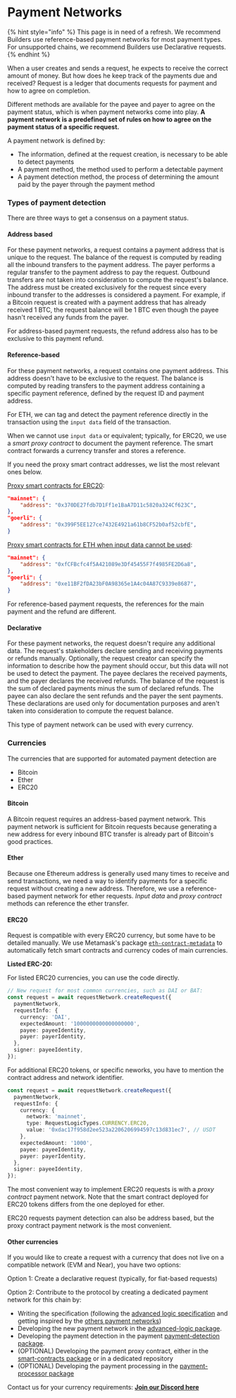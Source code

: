 # Payment Networks

{% hint style="info" %}
This page is in need of a refresh. We recommend Builders use reference-based payment networks for most payment types. For unsupported chains, we recommend Builders use Declarative requests.
{% endhint %}

When a user creates and sends a request, he expects to receive the correct amount of money. But how does he keep track of the payments due and received? Request is a ledger that documents requests for payment and how to agree on completion.

Different methods are available for the payee and payer to agree on the payment status, which is when payment networks come into play. **A payment network is a predefined set of rules on how to agree on the payment status of a specific request.**

A payment network is defined by:

* The information, defined at the request creation, is necessary to be able to detect payments
* A payment method, the method used to perform a detectable payment
* A payment detection method, the process of determining the amount paid by the payer through the payment method

### Types of payment detection

There are three ways to get a consensus on a payment status.

#### Address based

For these payment networks, a request contains a payment address that is unique to the request. The balance of the request is computed by reading all the inbound transfers to the payment address. The payer performs a regular transfer to the payment address to pay the request. Outbound transfers are not taken into consideration to compute the request's balance. The address must be created exclusively for the request since every inbound transfer to the addresses is considered a payment. For example, if a Bitcoin request is created with a payment address that has already received 1 BTC, the request balance will be 1 BTC even though the payee hasn't received any funds from the payer.

For address-based payment requests, the refund address also has to be exclusive to this payment refund.

#### Reference-based

For these payment networks, a request contains one payment address. This address doesn't have to be exclusive to the request. The balance is computed by reading transfers to the payment address containing a specific payment reference, defined by the request ID and payment address.

For ETH, we can tag and detect the payment reference directly in the transaction using the `input data` field of the transaction.

When we cannot use `input data` or equivalent; typically, for ERC20, we use a _smart proxy contract_ to document the payment reference. The smart contract forwards a currency transfer and stores a reference.

If you need the proxy smart contract addresses, we list the most relevant ones below.

[Proxy smart contracts for ERC20](https://github.com/RequestNetwork/requestNetwork/blob/master/packages/smart-contracts/src/lib/artifacts/ERC20FeeProxy/index.ts):

```json
"mainnet": {
	"address": "0x370DE27fdb7D1Ff1e1BaA7D11c5820a324Cf623C",
},
"goerli": {
	"address": "0x399F5EE127ce7432E4921a61b8CF52b0af52cbfE",
}
```

[Proxy smart contracts for ETH when input data cannot be used](https://github.com/RequestNetwork/requestNetwork/blob/master/packages/smart-contracts/src/lib/artifacts/EthereumFeeProxy/index.ts):

```json
"mainnet": {
	"address": "0xfCFBcfc4f5A421089e3Df45455F7f4985FE2D6a8",
},
"goerli": {
	"address": "0xe11BF2fDA23bF0A98365e1A4c04A87C9339e8687",
}
```

For reference-based payment requests, the references for the main payment and the refund are different.

#### Declarative

For these payment networks, the request doesn't require any additional data. The request's stakeholders declare sending and receiving payments or refunds manually. Optionally, the request creator can specify the information to describe how the payment should occur, but this data will not be used to detect the payment. The payee declares the received payments, and the payer declares the received refunds. The balance of the request is the sum of declared payments minus the sum of declared refunds. The payee can also declare the sent refunds and the payer the sent payments. These declarations are used only for documentation purposes and aren't taken into consideration to compute the request balance.

This type of payment network can be used with every currency.

### Currencies

The currencies that are supported for automated payment detection are

* Bitcoin
* Ether
* ERC20

#### Bitcoin

A Bitcoin request requires an address-based payment network. This payment network is sufficient for Bitcoin requests because generating a new address for every inbound BTC transfer is already part of Bitcoin's good practices.

#### Ether

Because one Ethereum address is generally used many times to receive and send transactions, we need a way to identify payments for a specific request without creating a new address. Therefore, we use a reference-based payment network for ether requests. _Input data_ and _proxy contract_ methods can reference the ether transfer.

#### ERC20

Request is compatible with every ERC20 currency, but some have to be detailed manually. We use Metamask's package [`eth-contract-metadata`](https://github.com/MetaMask/eth-contract-metadata) to automatically fetch smart contracts and currency codes of main currencies.

**Listed ERC-20:**

For listed ERC20 currencies, you can use the code directly.

```typescript
// New request for most common currencies, such as DAI or BAT:
const request = await requestNetwork.createRequest({
  paymentNetwork,
  requestInfo: {
    currency: 'DAI',
    expectedAmount: '1000000000000000000',
    payee: payeeIdentity,
    payer: payerIdentity,
  },
  signer: payeeIdentity,
});
```

For additional ERC20 tokens, or specific neworks, you have to mention the contract address and network identifier.

```typescript
const request = await requestNetwork.createRequest({
  paymentNetwork,
  requestInfo: {
    currency: {
      network: 'mainnet',
      type: RequestLogicTypes.CURRENCY.ERC20,
      value: '0xdac17f958d2ee523a2206206994597c13d831ec7', // USDT
    },
    expectedAmount: '1000',
    payee: payeeIdentity,
    payer: payerIdentity,
  },
  signer: payeeIdentity,
});
```

The most convenient way to implement ERC20 requests is with a _proxy contract_ payment network. Note that the smart contract deployed for ERC20 tokens differs from the one deployed for ether.

ERC20 requests payment detection can also be address based, but the proxy contract payment network is the most convenient.

#### Other currencies

If you would like to create a request with a currency that does not live on a compatible network (EVM and Near), you have two options:

Option 1: Create a declarative request (typically, for fiat-based requests)

Option 2: Contribute to the protocol by creating a dedicated payment network for this chain by:

* Writing the specification (following the [advanced logic specification](https://github.com/RequestNetwork/requestNetwork/blob/master/packages/advanced-logic/specs/advanced-logic-specs-0.1.0.md) and getting inspired by the [others payment networks](https://github.com/RequestNetwork/requestNetwork/tree/master/packages/advanced-logic/specs))
* Developing the new payment network in the [advanced-logic package](https://github.com/RequestNetwork/requestNetwork/tree/master/packages/advanced-logic/src/extensions/payment-network).
* Developing the payment detection in the payment [payment-detection package](https://github.com/RequestNetwork/requestNetwork/tree/master/packages/payment-detection).
* (OPTIONAL) Developing the payment proxy contract, either in the [smart-contracts package](https://github.com/RequestNetwork/requestNetwork/tree/master/packages/smart-contracts) or in a dedicated repository
* (OPTIONAL) Developing the payment processing in the [payment-processor package](https://github.com/RequestNetwork/requestNetwork/tree/master/packages/payment-processor)

Contact us for your currency requirements: [**Join our Discord here**](https://request.network/discord)
